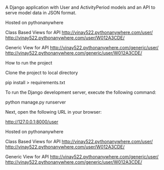 A Django application with User and ActivityPeriod models and an API to serve model data in JSON format.


Hosted on pythonanywhere

Class Based Views for API
http://vinay522.pythonanywhere.com/user/
http://vinay522.pythonanywhere.com/user/W012A3CDE/

Generic View for API
http://vinay522.pythonanywhere.com/generic/user/
http://vinay522.pythonanywhere.com/generic/user/W012A3CDE/



How to run the project

Clone the project to local directory

pip install > requirements.txt

To run the Django development server, execute the following command:

python manage.py runserver

Next, open the following URL in your browser:

http://127.0.0.1:8000/user

Hosted on pythonanywhere

Class Based Views for API
http://vinay522.pythonanywhere.com/user/
http://vinay522.pythonanywhere.com/user/W012A3CDE/

Generic View for API
http://vinay522.pythonanywhere.com/generic/user/
http://vinay522.pythonanywhere.com/generic/user/W012A3CDE/